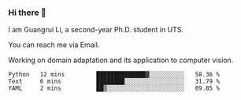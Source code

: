 ### Hi there 👋

<!--
**Solacex/Solacex** is a ✨ _special_ ✨ repository because its `README.md` (this file) appears on your GitHub profile.

Here are some ideas to get you started:

- 🔭 I’m currently working on ...
- 🌱 I’m currently learning ...
- 👯 I’m looking to collaborate on ...
- 🤔 I’m looking for help with ...
- 💬 Ask me about ...
- 📫 How to reach me: ...
- 😄 Pronouns: ...
- ⚡ Fun fact: ...
-->
I am Guangrui Li, a second-year Ph.D. student in UTS.

You can reach me via Email.

Working on domain adaptation and its application to computer vision. 
<!--START_SECTION:waka-->
```text
Python   12 mins         ██████████████▓░░░░░░░░░░   58.36 % 
Text     6 mins          ████████░░░░░░░░░░░░░░░░░   31.79 % 
YAML     2 mins          ██▒░░░░░░░░░░░░░░░░░░░░░░   09.85 % 
```
<!--END_SECTION:waka-->
